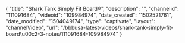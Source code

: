 {
    "title": "Shark Tank Simply Fit Board&reg;",
    "description": "",
    "channelid": "111091684",
    "videoid": "109984974",
    "date_created": "1502521761",
    "date_modified": "1504049174",
    "type": "captivate",
    "layout": "channelVideo",
    "url": "\/bbbusa-latest-videos\/shark-tank-simply-fit-board\u00c2-3-notes\/111091684-109984974"
}